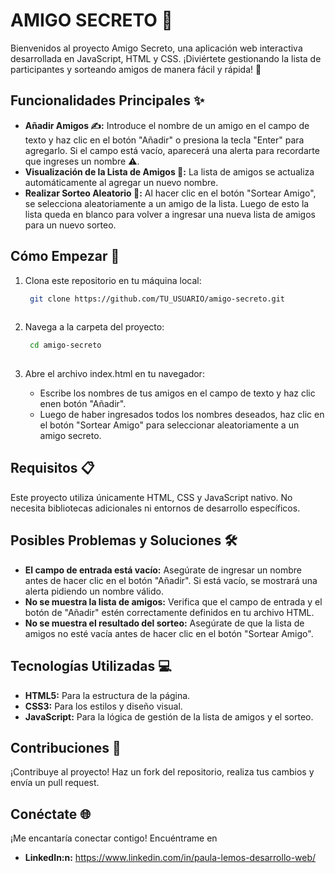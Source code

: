 # AMIGO SECRETO 👫

Bienvenidos al proyecto Amigo Secreto, una aplicación web interactiva desarrollada en JavaScript, HTML y CSS. ¡Diviértete gestionando la lista de participantes y sorteando amigos de manera fácil y rápida! 🎲

## Funcionalidades Principales ✨
- **Añadir Amigos ✍️:** Introduce el nombre de un amigo en el campo de texto y haz clic en el botón "Añadir" o presiona la tecla "Enter" para agregarlo. Si el campo está vacío, aparecerá una alerta para recordarte que ingreses un nombre ⚠️.
- **Visualización de la Lista de Amigos 📝:** La lista de amigos se actualiza automáticamente al agregar un nuevo nombre.
- **Realizar Sorteo Aleatorio 🎉:** Al hacer clic en el botón "Sortear Amigo", se selecciona aleatoriamente a un amigo de la lista. Luego de esto la lista queda en blanco para volver a ingresar una nueva lista de amigos para un nuevo sorteo.

## Cómo Empezar 🚀
1. Clona este repositorio en tu máquina local: 
   
   ```bash
    git clone https://github.com/TU_USUARIO/amigo-secreto.git
    
2. Navega a la carpeta del proyecto:
   
   ```bash
    cd amigo-secreto
    
3. Abre el archivo index.html en tu navegador:

    - Escribe los nombres de tus amigos en el campo de texto y haz clic enen botón "Añadir".
    - Luego de haber ingresados todos los nombres deseados, haz clic en el botón "Sortear Amigo" para seleccionar aleatoriamente a un amigo secreto.

## Requisitos 📋
Este proyecto utiliza únicamente HTML, CSS y JavaScript nativo. No necesita bibliotecas adicionales ni entornos de desarrollo específicos.

## Posibles Problemas y Soluciones 🛠

- **El campo de entrada está vacío:** Asegúrate de ingresar un nombre antes de hacer clic en el botón "Añadir". Si está vacío, se mostrará una alerta pidiendo un nombre válido.
- **No se muestra la lista de amigos:** Verifica que el campo de entrada y el botón de "Añadir" estén correctamente definidos en tu archivo HTML.
- **No se muestra el resultado del sorteo:** Asegúrate de que la lista de amigos no esté vacía antes de hacer clic en el botón "Sortear Amigo".

## Tecnologías Utilizadas 💻

- **HTML5:** Para la estructura de la página.
- **CSS3:** Para los estilos y diseño visual.
- **JavaScript:** Para la lógica de gestión de la lista de amigos y el sorteo.

## Contribuciones 🤝
¡Contribuye al proyecto! Haz un fork del repositorio, realiza tus cambios y envía un pull request.

## Conéctate 🌐
¡Me encantaría conectar contigo! Encuéntrame en
- **LinkedIn:n:** https://www.linkedin.com/in/paula-lemos-desarrollo-web/
